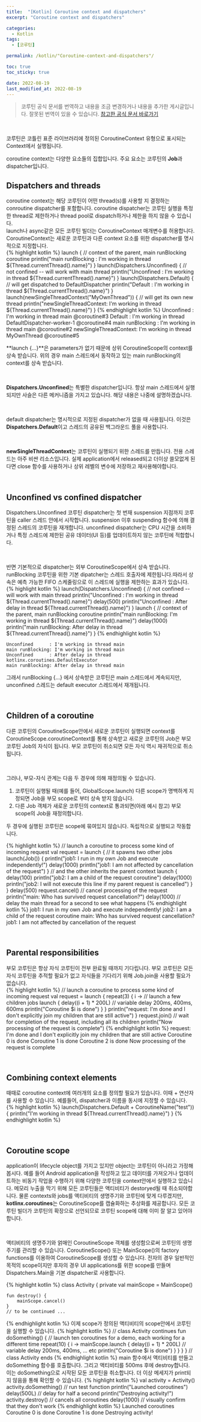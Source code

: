```yaml
---
title:  "[Kotlin] Coroutine context and dispatchers"
excerpt: "Coroutine context and dispatchers"

categories:
  - Kotlin
tags:
  - [코루틴]

permalink: /kotlin/"Coroutine-context-and-dispatchers"/

toc: true
toc_sticky: true

date: 2022-08-19
last_modified_at: 2022-08-19
---
```

> 코루틴 공식 문서를 번역하고 내용을 조금 변경하거나 내용을 추가한 게시글입니다. 잘못된 번역이 있을 수 있습니다.
> [참고한 공식 문서 바로가기](https://kotlinlang.org/docs/coroutine-context-and-dispatchers.html)

<br>

코루틴은 코틀린 표준 라이브러리에 정의된 CoroutineContext 유형으로 표시되는 Context에서 실행됩니다.   

coroutine context는 다양한 요소들의 집합입니다. 주요 요소는 코루틴의 **Job**과 dispatcher입니다.

## Dispatchers and threads
coroutine context는 해당 코루틴이 어떤 thread(s)를 사용할 지 결정하는 conroutine dispatcher를 포함합니다. coroutine dispatcher는 코루틴 실행을 특정한 thread로 제한하거나 thread pool로 dispatch하거나 제한을 하지 않을 수 있습니다.   
launch나 async같은 모든 코루틴 빌더는 CoroutineContext 매개변수를 허용합니다. CoroutineContext는 새로운 코루틴과 다른 context 요소를 위한 dispatcher를 명시적으로 지정합니다.   
{% highlight kotlin %}
launch { // context of the parent, main runBlocking coroutine
    println("main runBlocking      : I'm working in thread ${Thread.currentThread().name}")
}
launch(Dispatchers.Unconfined) { // not confined -- will work with main thread
    println("Unconfined            : I'm working in thread ${Thread.currentThread().name}")
}
launch(Dispatchers.Default) { // will get dispatched to DefaultDispatcher 
    println("Default               : I'm working in thread ${Thread.currentThread().name}")
}
launch(newSingleThreadContext("MyOwnThread")) { // will get its own new thread
    println("newSingleThreadContext: I'm working in thread ${Thread.currentThread().name}")
}
{% endhighlight kotlin %}
    Unconfined            : I'm working in thread main @coroutine#3
    Default               : I'm working in thread DefaultDispatcher-worker-1 @coroutine#4
    main runBlocking      : I'm working in thread main @coroutine#2
    newSingleThreadContext: I'm working in thread MyOwnThread @coroutine#5

**launch {...}**은 parameters가 없기 때문에 상위 CoroutineScope의 context를 상속 받습니다. 위의 경우 main 스레드에서 동작하고 있는 main runBlocking의 context를 상속 받습니다.   

<br>

**Dispatchers.Unconfined**는 특별한 dispatcher입니다. 항상 main 스레드에서 실행되지만 사슬은 다른 메커니즘을 가지고 있습니다. 해당 내용은 나중에 설명하겠습니다.

<br>

default dispatcher는 명시적으로 지정된 dispatcher가 없을 때 사용됩니다. 이것은 **Dispatchers.Default**이고 스레드의 공유된 백그라운드 풀을 사용합니다.

<br>

**newSingleThreadContext**는 코루틴이 실행되기 위한 스레드를 만듭니다. 전용 스레드는 아주 비싼 리소스입니다. 실제 application에서 released되고 더이상 쓸모없게 된다면 close 함수를 사용하거나 상위 레벨의 변수에 저장하고 재사용해야합니다.

<br>

## Unconfined vs confined dispatcher
Dispatchers.Unconfined 코루틴 dispatcher는 첫 번재 suspension 지점까지 코루틴을 caller 스레드 안에서 시작합니다. suspension 이후 suspending 함수에 의해 결정된 스레드의 코루틴을 재개합니다. unconfined dispatcher는 CPU 시간을 소비하거나 특정 스레드에 제한된 공유 데이터(UI 등)를 업데이트하지 않는 코루틴에 적합합니다.

<br>

반면 기본적으로 dispatcher는 외부 CoroutineScope에서 상속 받습니다. runBlocking 코루틴을 위한 기본 dipatcher는 스레드 호출자에 제한됩니다.따라서 상속은 예측 가능한 FIFO 스케줄링으로 이 스레드에 실행을 제한하는 효과가 있습니다.
{% highlight kotlin %}
launch(Dispatchers.Unconfined) { // not confined -- will work with main thread
    println("Unconfined      : I'm working in thread ${Thread.currentThread().name}")
    delay(500)
    println("Unconfined      : After delay in thread ${Thread.currentThread().name}")
}
launch { // context of the parent, main runBlocking coroutine
    println("main runBlocking: I'm working in thread ${Thread.currentThread().name}")
    delay(1000)
    println("main runBlocking: After delay in thread ${Thread.currentThread().name}")
}
{% endhighlight kotlin %}


    Unconfined      : I'm working in thread main
    main runBlocking: I'm working in thread main
    Unconfined      : After delay in thread kotlinx.coroutines.DefaultExecutor
    main runBlocking: After delay in thread main

그래서 runBlocking {...} 에서 상속받은 코루틴은 main 스레드에서 계속되지만, unconfined 스레드는 default executor 스레드에서 재개됩니다.

<br>

## Children of a coroutine
다른 코루틴의 CoroutineScope안에서 새로운 코루틴이 실행되면 context를 CoroutineScope.coroutineContext를 통해 상속받고 새로운 코루틴의 Job은 부모 코루틴 Job의 자식이 됩니다. 부모 코루틴이 취소되면 모든 자식 역시 재귀적으로 취소됩니다.

<br>

그러나, 부모-자식 관계는 다음 두 경우에 의해 재정의될 수 있습니다.

1. 코루틴이 실행될 때(예를 들어, GlobalScope.launch) 다른 scope가 명백하게 지정되면 Job을 부모 scope로 부터 상속 받지 않습니다.
2. 다른 Job 객체가 새로운 코루틴의 context로 통과되면(아래 예시 참고) 부모 scope의 Job을 재정의합니다.

두 경우에 실행된 코루틴은 scope에 묶여있지 않습니다. 독립적으로 실행되고 작동합니다.

{% highlight kotlin %}
// launch a coroutine to process some kind of incoming request
val request = launch {
    // it spawns two other jobs
    launch(Job()) { 
        println("job1: I run in my own Job and execute independently!")
        delay(1000)
        println("job1: I am not affected by cancellation of the request")
    }
    // and the other inherits the parent context
    launch {
        delay(100)
        println("job2: I am a child of the request coroutine")
        delay(1000)
        println("job2: I will not execute this line if my parent request is cancelled")
    }
}
delay(500)
request.cancel() // cancel processing of the request
println("main: Who has survived request cancellation?")
delay(1000) // delay the main thread for a second to see what happens
{% endhighlight kotlin %}
    job1: I run in my own Job and execute independently!
    job2: I am a child of the request coroutine
    main: Who has survived request cancellation?
    job1: I am not affected by cancellation of the request

<br>

## Parental responsibilities
부모 코루틴은 항상 자식 코루틴이 전부 완료될 때까지 기다립니다. 부모 코루틴은 모든 자식 코루틴을 추적할 필요가 없고 자식들을 기다리기 위해 Job.join을 사용할 필요가 없습니다.   
{% highlight kotlin %}
// launch a coroutine to process some kind of incoming request
val request = launch {
    repeat(3) { i -> // launch a few children jobs
        launch  {
            delay((i + 1) * 200L) // variable delay 200ms, 400ms, 600ms
            println("Coroutine $i is done")
        }
    }
    println("request: I'm done and I don't explicitly join my children that are still active")
}
request.join() // wait for completion of the request, including all its children
println("Now processing of the request is complete")
{% endhighlight kotlin %}
    request: I'm done and I don't explicitly join my children that are still active
    Coroutine 0 is done
    Coroutine 1 is done
    Coroutine 2 is done
    Now processing of the request is complete

<br>

## Combining context elements
때때로 coroutine context에 여러개의 요소를 정의할 필요가 있습니다. 이때 + 연산자를 사용할 수 있습니다. 예를들어, dispatcher과 이름을 동시에 지정할 수 있습니다.
{% highlight kotlin %}
launch(Dispatchers.Default + CoroutineName("test")) {
    println("I'm working in thread ${Thread.currentThread().name}")
}
{% endhighlight kotlin %}

<br>

## Coroutine scope
application이 lifecycle object를 가지고 있지만 object는 코루틴이 아니라고 가정해봅시다. 예를 들어 Android application을 작성하고 있고 데이터를 가져오거나 업데이트하는 비동기 작업을 수행하기 위해 다양한 코루틴을 context안에서 실행하고 있습니다. 메모리 누출을 막기 위해 모든 코루틴들은 액티비티가 destoryed될 때 취소되야합니다. 물론 contexts와 jobs를 액티비티의 생명주기와 코루틴에 맞게 다루겠지만, **kotlinx.coroutines**는 CoroutineScope를 캡슐화하는 추상화를 제공합니다. 모든 코루틴 빌더가 코루틴의 확장으로 선언되므로 코루틴 scope에 대해 이미 잘 알고 있어야합니다.

<br>

액티비티의 생명주기와 얽매인 CoroutineScope 객체를 생성함으로써 코루틴의 생명주기를 관리할 수 있습니다. CoroutineScope() 또는 MainScope()의 factory functions를 이용하여 CoroutineScope를 생성할 수 있습니다. 전자의 경우 일반적인 목적의 scope이지만 후자의 경우 UI applications를 위한 scope를 만들며 Dispatchers.Main을 기본 dispatcher로 사용합니다.

{% highlight kotlin %}
class Activity {
    private val mainScope = MainScope()

    fun destroy() {
        mainScope.cancel()
    }
    // to be continued ...
{% endhighlight kotlin %}
이제 scope가 정의된 액티비티의 scope안에서 코루틴을 실행할 수 있습니다. 
{% highlight kotlin %}
// class Activity continues
    fun doSomething() {
        // launch ten coroutines for a demo, each working for a different time
        repeat(10) { i ->
            mainScope.launch {
                delay((i + 1) * 200L) // variable delay 200ms, 400ms, ... etc
                println("Coroutine $i is done")
            }
        }
    }
} // class Activity ends
{% endhighlight kotlin %}
main 함수에서 액티비티를 만들고 doSomething 함수를 호출합니다. 그리고 액티비티를 500ms 후에 destroy합니다. 이는 doSomething으로 시작된 모둔 코루틴을 취소합니다. 더 이상 메세지가 print되지 않음을 통해 확인할 수 있습니다.
{% highlight kotlin %}
val activity = Activity()
activity.doSomething() // run test function
println("Launched coroutines")
delay(500L) // delay for half a second
println("Destroying activity!")
activity.destroy() // cancels all coroutines
delay(1000) // visually confirm that they don't work
{% endhighlight kotlin %}
    Launched coroutines
    Coroutine 0 is done
    Coroutine 1 is done
    Destroying activity!
